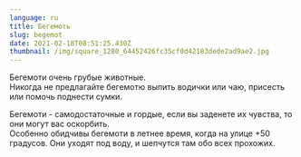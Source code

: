 ```yaml
---
language: ru
title: Бегемоть
slug: begemot
date: 2021-02-18T08:51:25.430Z
thumbnail: /img/square_1280_64452426fc35cf0d42183dede2ad9ae2.jpg
---
```

Бегемоти очень грубые животные.\
Никогда не предлагайте бегемотю выпить водички или чаю, присесть или помочь поднести сумки.

Бегемоти - самодостаточные и гордые, если вы заденете их чувства, то они могут вас оскорбить.\
Особенно обидчивы бегемоти в летнее время, когда на улице +50 градусов. Они уходят под воду, и шепчутся там обо всех прохожих.
